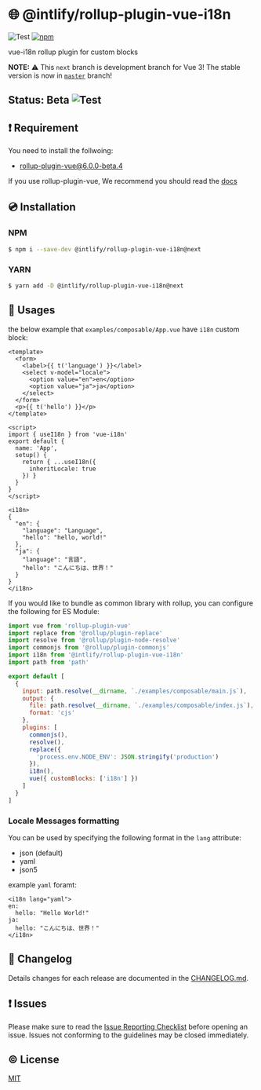 # :globe_with_meridians: @intlify/rollup-plugin-vue-i18n

![Test](https://github.com/intlify/rollup-plugin-vue-i18n/workflows/Test/badge.svg)
[![npm](https://img.shields.io/npm/v/@intlify/rollup-plugin-vue-i18n.svg)](https://www.npmjs.com/package/@intlify/rollup-plugin-vue-i18n)

vue-i18n rollup plugin for custom blocks

**NOTE:** :warning: This `next` branch is development branch for Vue 3! The stable version is now in [`master`](https://github.com/intlify/rollup-plugin-vue-i18n/tree/master) branch!

## Status: Beta ![Test](https://github.com/intlify/rollup-plugin-vue-i18n/workflows/Test/badge.svg)


## :exclamation: Requirement

You need to install the follwoing:

- rollup-plugin-vue@6.0.0-beta.4

If you use rollup-plugin-vue, We recommend you should read the [docs](https://rollup-plugin-vue.vuejs.org/)


## :cd: Installation

### NPM

```sh
$ npm i --save-dev @intlify/rollup-plugin-vue-i18n@next
```

### YARN

```sh
$ yarn add -D @intlify/rollup-plugin-vue-i18n@next
```

## :rocket: Usages

the below example that `examples/composable/App.vue` have `i18n` custom block:

```vue
<template>
  <form>
    <label>{{ t('language') }}</label>
    <select v-model="locale">
      <option value="en">en</option>
      <option value="ja">ja</option>
    </select>
  </form>
  <p>{{ t('hello') }}</p>
</template>

<script>
import { useI18n } from 'vue-i18n'
export default {
  name: 'App',
  setup() {
    return { ...useI18n({
      inheritLocale: true
    }) }
  }
}
</script>

<i18n>
{
  "en": {
    "language": "Language",
    "hello": "hello, world!"
  },
  "ja": {
    "language": "言語",
    "hello": "こんにちは、世界！"
  }
}
</i18n>

```

If you would like to bundle as common library with rollup, you can configure the following for ES Module:

```js
import vue from 'rollup-plugin-vue'
import replace from '@rollup/plugin-replace'
import resolve from '@rollup/plugin-node-resolve'
import commonjs from '@rollup/plugin-commonjs'
import i18n from '@intlify/rollup-plugin-vue-i18n'
import path from 'path'

export default [
  {
    input: path.resolve(__dirname, `./examples/composable/main.js`),
    output: {
      file: path.resolve(__dirname, `./examples/composable/index.js`),
      format: 'cjs'
    },
    plugins: [
      commonjs(),
      resolve(),
      replace({
        'process.env.NODE_ENV': JSON.stringify('production')
      }),
      i18n(),
      vue({ customBlocks: ['i18n'] })
    ]
  }
]

```

### Locale Messages formatting

You can be used by specifying the following format in the `lang` attribute:

- json (default)
- yaml
- json5

example `yaml` foramt:

```vue
<i18n lang="yaml">
en:
  hello: "Hello World!"
ja:
  hello: "こんにちは、世界！"
</i18n>
```


## :scroll: Changelog
Details changes for each release are documented in the [CHANGELOG.md](https://github.com/intlify/rollup-plugin-vue-i18n/blob/master/CHANGELOG.md).


## :exclamation: Issues
Please make sure to read the [Issue Reporting Checklist](https://github.com/inlitify/rollup-plugin-vue-i18n/blob/master/.github/CONTRIBUTING.md#issue-reporting-guidelines) before opening an issue. Issues not conforming to the guidelines may be closed immediately.


## :copyright: License

[MIT](http://opensource.org/licenses/MIT)
